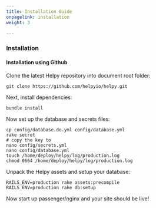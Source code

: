 ```yaml
---
title: Installation Guide
onpagelink: installation
weight: 3

---
```


### **Installation**

#### Installation using Github

Clone the latest Helpy repository into document root folder:

    git clone https://github.com/helpyio/helpy.git

Next, install dependencies:

    bundle install

Now set up the database and secrets files:

    cp config/database.do.yml config/database.yml
    rake secret
    # copy the key to
    nano config/secrets.yml
    nano config/database.yml
    touch /home/deploy/helpy/log/production.log
    chmod 0664 /home/deploy/helpy/log/production.log

Unpack the Helpy assets and setup your database:

    RAILS_ENV=production rake assets:precompile
    RAILS_ENV=production rake db:setup


Now start up passenger/nginx and your site should be live!
